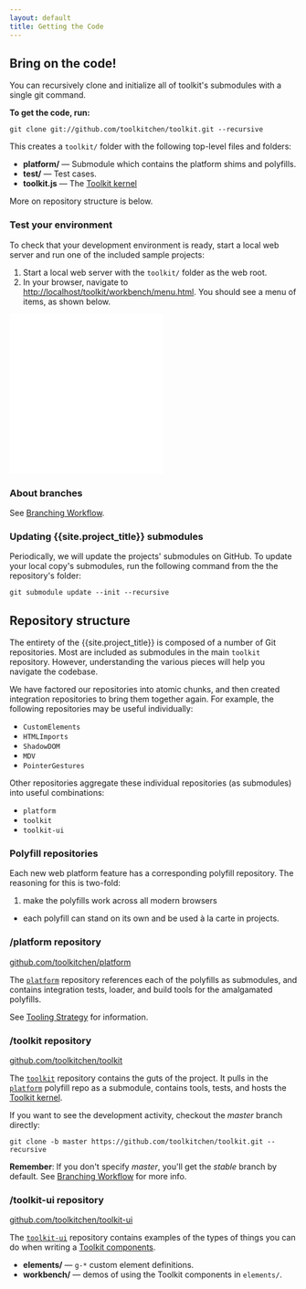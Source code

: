 ```yaml
---
layout: default
title: Getting the Code
---
```


## Bring on the code!

You can recursively clone and initialize all of toolkit's submodules with a single git command.

**To get the code, run:**

    git clone git://github.com/toolkitchen/toolkit.git --recursive

This creates a `toolkit/` folder with the following top-level files and folders:

- **platform/** — Submodule which contains the platform shims and polyfills.
- **test/** — Test cases.
- **toolkit.js** — The [Toolkit kernel](toolkit-kernel-explainer.html)

More on repository structure is below.

### Test your environment

To check that your development environment is ready, start a local web
server and run one of the included sample projects:

1. Start a local web server with the `toolkit/` folder as the web root.
2. In your browser, navigate to
    [http://localhost/toolkit/workbench/menu.html](http://localhost/toolkit/workbench/menu.html).
    You should see a menu of items, as shown below.

<iframe src="/toolkit/workbench/menu.html" style="width: 270px;height:280px;border:none;"></iframe>

### About branches

See [Branching Workflow](branching-strategy.html).

### Updating {{site.project_title}} submodules

Periodically, we will update the projects' submodules on GitHub. To
update your local copy's submodules, run the following command
from the the repository's folder:

    git submodule update --init --recursive

## Repository structure

The entirety of the {{site.project_title}} is composed of a number of Git
repositories. Most are included as submodules in the main `toolkit` repository.
However, understanding the various pieces will help you navigate the codebase.

We have factored our repositories into atomic chunks, and then created
integration repositories to bring them together again. For example, the following repositories may be useful individually:

* `CustomElements`
* `HTMLImports`
* `ShadowDOM`
* `MDV`
* `PointerGestures`

Other repositories aggregate these individual repositories (as submodules) into useful combinations:

* `platform`
* `toolkit`
* `toolkit-ui`

### Polyfill repositories

Each new web platform feature has a corresponding polyfill repository. The
reasoning for this is two-fold:

1. make the polyfills work across all modern browsers
-  each polyfill can stand on its own and be used à la carte in projects.

### /platform repository

[github.com/toolkitchen/platform](https://github.com/toolkitchen/platform)

The [`platform`](https://github.com/toolkitchen/platform) repository references each of the polyfills as submodules, and contains integration tests, loader, and build tools for the amalgamated polyfills.

See [Tooling Strategy](tooling-strategy.html) for information.

### /toolkit repository

[github.com/toolkitchen/toolkit](https://github.com/toolkitchen/toolkit)

The [`toolkit`](https://github.com/toolkitchen/toolkit) repository contains the guts
of the project. It pulls in the [`platform`](https://github.com/toolkitchen/platform)
polyfill repo as a submodule, contains tools, tests, and hosts the
[Toolkit kernel](toolkit-kernel-explainer.html).

If you want to see the development activity, checkout the _master_ branch directly:

    git clone -b master https://github.com/toolkitchen/toolkit.git --recursive

<p class="alert">
<b>Remember</b>: If you don't specify <em>master</em>, you'll get the <em>stable</em> branch by default.
See <a href="/branching-strategy.html">Branching Workflow</a> for more info.
</p>

### /toolkit-ui repository

[github.com/toolkitchen/toolkit-ui](https://github.com/toolkitchen/toolkit-ui)

The [`toolkit-ui`](https://github.com/toolkitchen/toolkit-ui) repository contains examples of
the types of things you can do when writing a [Toolkit components](/toolkit-kernel-explainer.html).

- **elements/** — `g-*` custom element definitions.
- **workbench/** — demos of using the Toolkit components in `elements/`.

